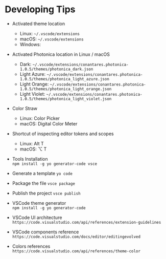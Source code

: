 # Developing Tips

* Activated theme location  
  * Linux: `~/.vscode/extensions`  
  * macOS: `~/.vscode/extensions`  
  * Windows:

* Activated Photonica location in Linux / macOS  
  * Dark: `~/.vscode/extensions/conantares.photonica-1.0.5/themes/photonica_dark.json`  
  * Light Azure: `~/.vscode/extensions/conantares.photonica-1.0.5/themes/photonica_light_azure.json`  
  * Light Orange: `~/.vscode/extensions/conantares.photonica-1.0.5/themes/photonica_light_orange.json`  
  * Light Violet: `~/.vscode/extensions/conantares.photonica-1.0.5/themes/photonica_light_violet.json`  

* Color Straw  
  * Linux:      Color Picker
  * macOS:      Digital Color Meter

* Shortcut of inspecting editor tokens and scopes  
  * Linux:      Alt T  
  * macOS:      ⌥ T  

* Tools Installation  
  `npm install -g yo generator-code vsce`

* Generate a template
  `yo code`

* Package the file
  `vsce package`

* Publish the project
  `vsce publish`

* VSCode theme generator  
  `npm install -g yo generator-code`

* VSCode UI architecture  
  `https://code.visualstudio.com/api/references/extension-guidelines`

* VSCode components reference
  `https://code.visualstudio.com/docs/editor/editingevolved`

* Colors references  
  `https://code.visualstudio.com/api/references/theme-color`
